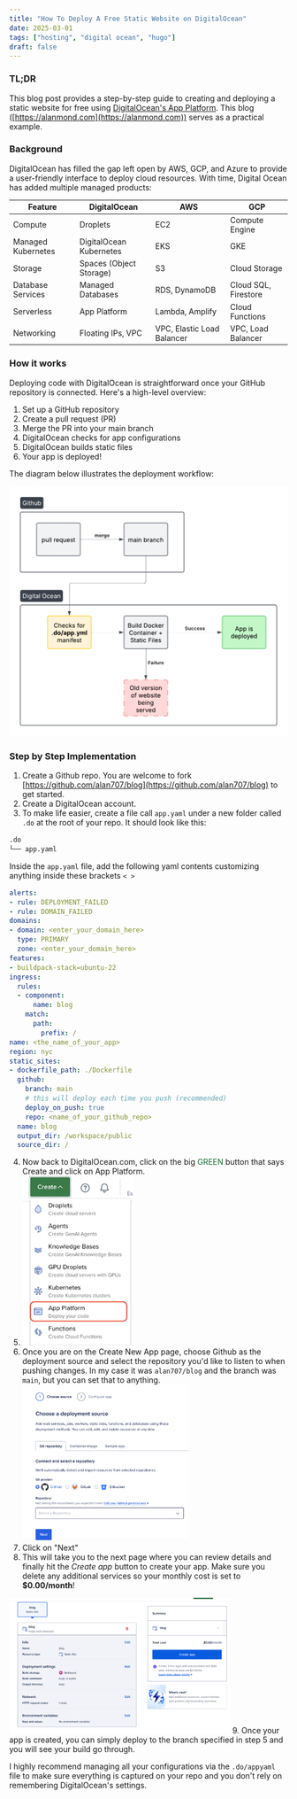 ```yaml
---
title: "How To Deploy A Free Static Website on DigitalOcean"
date: 2025-03-01
tags: ["hosting", "digital ocean", "hugo"]
draft: false
---
```


### TL;DR
This blog post provides a step-by-step guide to creating and deploying a static website for free using [DigitalOcean's App Platform](https://www.digitalocean.com/products/app-platform). This blog ([https://alanmond.com](https://alanmond.com)) serves as a practical example.

### Background
DigitalOcean has filled the gap left open by AWS, GCP, and Azure to provide a user-friendly interface to deploy cloud resources. With time, Digital Ocean has added multiple managed products:
    
| Feature             | DigitalOcean              | AWS                        | GCP                      |
|---------------------|--------------------------|----------------------------|--------------------------|
| Compute            | Droplets                  | EC2                        | Compute Engine          |
| Managed Kubernetes | DigitalOcean Kubernetes  | EKS                        | GKE                      |
| Storage            | Spaces (Object Storage)   | S3                         | Cloud Storage           |
| Database Services  | Managed Databases        | RDS, DynamoDB              | Cloud SQL, Firestore    |
| Serverless        | App Platform             | Lambda, Amplify            | Cloud Functions         |
| Networking        | Floating IPs, VPC        | VPC, Elastic Load Balancer | VPC, Load Balancer      |

### How it works
Deploying code with DigitalOcean is straightforward once your GitHub repository is connected. Here's a high-level overview:
1. Set up a GitHub repository
2. Create a pull request (PR)
3. Merge the PR into your main branch
4. DigitalOcean checks for app configurations
5. DigitalOcean builds static files
6. Your app is deployed!

The diagram below illustrates the deployment workflow:

![deployment_flow](github_digital_ocean.png)

### Step by Step Implementation
1. Create a Github repo. You are welcome to fork [https://github.com/alan707/blog](https://github.com/alan707/blog) to get started.
2. Create a DigitalOcean account.
3. To make life easier, create a file call `app.yaml` under a new folder called `.do` at the root of your repo.  It should look like this:
```sh
.do
└── app.yaml
```
Inside the `app.yaml` file, add the following yaml contents customizing anything inside these brackets `< >`
```yaml
alerts:
- rule: DEPLOYMENT_FAILED
- rule: DOMAIN_FAILED
domains:
- domain: <enter_your_domain_here>
  type: PRIMARY
  zone: <enter_your_domain_here>
features:
- buildpack-stack=ubuntu-22
ingress:
  rules:
  - component:
      name: blog
    match:
      path:
        prefix: /
name: <the_name_of_your_app>
region: nyc
static_sites:
- dockerfile_path: ./Dockerfile
  github:
    branch: main
    # this will deploy each time you push (recommended)
    deploy_on_push: true
    repo: <name_of_your_github_repo>
  name: blog
  output_dir: /workspace/public
  source_dir: /
```
4. Now back to DigitalOcean.com, click on the big <span style="color:rgb(21,107,53)">GREEN</span> button that says Create and click on App Platform.
5. <img src="create_app.jpg" alt="create_app" width="200"/>
6. Once you are on the Create New App page, choose Github as the deployment source and select the repository you'd like to listen to when pushing changes. In my case it was `alan707/blog` and the branch was `main`, but you can set that to anything. <img src="select_repository.png" alt="Select repository" width="300"/>
7. Click on "Next"
8. This will take you to the next page where you can review details and finally hit the *Create app* button to create your app. Make sure you delete any additional services so your monthly cost is set to **$0.00/month**!
<img src="review_details.png" alt="create_app" width="400"/>
9. Once your app is created, you can simply deploy to the branch specified in step 5 and you will see your build go through.

I highly recommend managing all your configurations via the `.do/appyaml` file to make sure everything is captured on your repo and you don't rely on remembering DigitalOcean's settings.